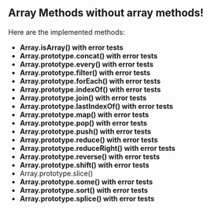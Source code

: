 ## Array Methods without array methods!

Here are the implemented methods:

- **Array.isArray() with error tests**
- **Array.prototype.concat() with error tests**
- **Array.prototype.every() with error tests**
- **Array.prototype.filter() with error tests**
- **Array.prototype.forEach() with error tests**
- **Array.prototype.indexOf() with error tests**
- **Array.prototype.join() with error tests**
- **Array.prototype.lastIndexOf() with error tests**
- **Array.prototype.map() with error tests**
- **Array.prototype.pop() with error tests**
- **Array.prototype.push() with error tests**
- **Array.prototype.reduce() with error tests**
- **Array.prototype.reduceRight() with error tests**
- **Array.prototype.reverse() with error tests**
- **Array.prototype.shift() with error tests**
- Array.prototype.slice()
- **Array.prototype.some() with error tests**
- **Array.prototype.sort() with error tests**
- **Array.prototype.splice() with error tests**